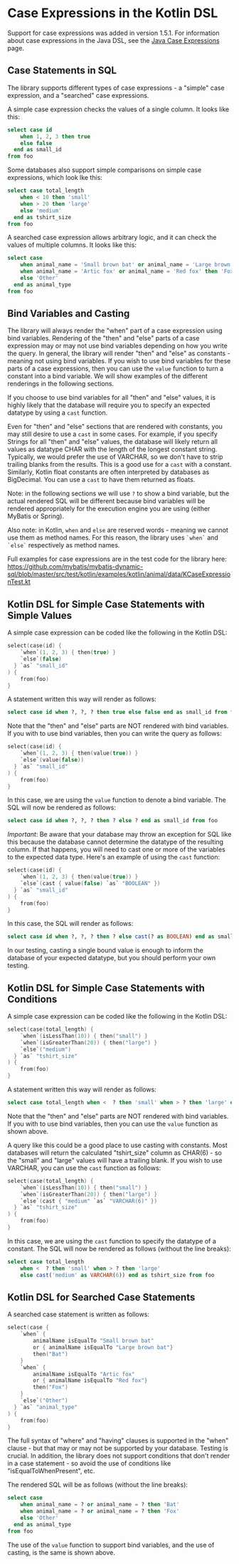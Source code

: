 # Case Expressions in the Kotlin DSL

Support for case expressions was added in version 1.5.1. For information about case expressions in the Java DSL, see
the [Java Case Expressions](caseExpressions.md) page.

## Case Statements in SQL
The library supports different types of case expressions - a "simple" case expression, and a "searched" case
expressions.

A simple case expression checks the values of a single column. It looks like this:

```sql
select case id
    when 1, 2, 3 then true
    else false
  end as small_id
from foo
```

Some databases also support simple comparisons on simple case expressions, which look lke this:

```sql
select case total_length
    when < 10 then 'small'
    when > 20 then 'large'
    else 'medium'
  end as tshirt_size
from foo
```

A searched case expression allows arbitrary logic, and it can check the values of multiple columns. It looks like this:

```sql
select case
    when animal_name = 'Small brown bat' or animal_name = 'Large brown bat' then 'Bat'
    when animal_name = 'Artic fox' or animal_name = 'Red fox' then 'Fox'
    else 'Other'
  end as animal_type
from foo
```

## Bind Variables and Casting

The library will always render the "when" part of a case expression using bind variables. Rendering of the "then" and
"else" parts of a case expression may or may not use bind variables depending on how you write the query. In general,
the library will render "then" and "else" as constants - meaning not using bind variables. If you wish to use bind
variables for these parts of a case expressions, then you can use the `value` function to turn a constant into a
bind variable. We will show examples of the different renderings in the following sections.

If you choose to use bind variables for all "then" and "else" values, it is highly likely that the database will
require you to specify an expected datatype by using a `cast` function.

Even for "then" and "else" sections that are rendered with constants, you may still desire to use a `cast` in some
cases. For example, if you specify Strings for all "then" and "else" values, the database will likely return all
values as datatype CHAR with the length of the longest constant string. Typically, we would prefer the use of VARCHAR,
so we don't have to strip trailing blanks from the results. This is a good use for a `cast` with a constant.
Similarly, Kotlin float constants are often interpreted by databases as BigDecimal. You can use a `cast` to have them
returned as floats.

Note: in the following sections we will use `?` to show a bind variable, but the actual rendered SQL will be different
because bind variables will be rendered appropriately for the execution engine you are using (either MyBatis or Spring).

Also note: in Kotlin, `when` and `else` are reserved words - meaning we cannot use them as method names. For this
reason, the library uses `` `when` `` and `` `else` `` respectively as method names.

Full examples for case expressions are in the test code for the library here:
https://github.com/mybatis/mybatis-dynamic-sql/blob/master/src/test/kotlin/examples/kotlin/animal/data/KCaseExpressionTest.kt

## Kotlin DSL for Simple Case Statements with Simple Values

A simple case expression can be coded like the following in the Kotlin DSL:

```kotlin
select(case(id) {
    `when`(1, 2, 3) { then(true) }
    `else`(false)
  } `as` "small_id"
) {
    from(foo)
}
```

A statement written this way will render as follows:

```sql
select case id when ?, ?, ? then true else false end as small_id from foo
```

Note that the "then" and "else" parts are NOT rendered with bind variables. If you with to use bind variables, then
you can write the query as follows:

```kotlin
select(case(id) {
    `when`(1, 2, 3) { then(value(true)) }
    `else`(value(false))
  } `as` "small_id"
) {
    from(foo)
}
```

In this case, we are using the `value` function to denote a bind variable. The SQL will now be rendered as follows:

```sql
select case id when ?, ?, ? then ? else ? end as small_id from foo
```

*Important*: Be aware that your database may throw an exception for SQL like this because the database cannot determine
the datatype of the resulting column. If that happens, you will need to cast one or more of the variables to the
expected data type. Here's an example of using the `cast` function:

```kotlin
select(case(id) {
    `when`(1, 2, 3) { then(value(true)) }
    `else`(cast { value(false) `as` "BOOLEAN" })
  } `as` "small_id"
) {
    from(foo)
}
```

In this case, the SQL will render as follows:

```sql
select case id when ?, ?, ? then ? else cast(? as BOOLEAN) end as small_id from foo
```

In our testing, casting a single bound value is enough to inform the database of your expected datatype, but
you should perform your own testing.

## Kotlin DSL for Simple Case Statements with Conditions

A simple case expression can be coded like the following in the Kotlin DSL:

```kotlin
select(case(total_length) {
    `when`(isLessThan(10)) { then("small") }
    `when`(isGreaterThan(20)) { then("large") }
    `else`("medium")
  } `as` "tshirt_size"
) {
    from(foo)
}
```

A statement written this way will render as follows:

```sql
select case total_length when <  ? then 'small' when > ? then 'large' else 'medium' end as tshirt_size from foo
```

Note that the "then" and "else" parts are NOT rendered with bind variables. If you with to use bind variables, then
you can use the `value` function as shown above.

A query like this could be a good place to use casting with constants. Most databases will return the calculated
"tshirt_size" column as CHAR(6) - so the "small" and "large" values will have a trailing blank. If you wish to use
VARCHAR, you can use the `cast` function as follows:

```kotlin
select(case(total_length) {
    `when`(isLessThan(10)) { then("small") }
    `when`(isGreaterThan(20)) { then("large") }
    `else`(cast { "medium" `as` "VARCHAR(6)" })
  } `as` "tshirt_size"
) {
    from(foo)
}
```

In this case, we are using the `cast` function to specify the datatype of a constant. The SQL will now be rendered as
follows (without the line breaks):

```sql
select case total_length
    when <  ? then 'small' when > ? then 'large'
    else cast('medium' as VARCHAR(6)) end as tshirt_size from foo
```

## Kotlin DSL for Searched Case Statements

A searched case statement is written as follows:

```kotlin
select(case {
    `when` {
        animalName isEqualTo "Small brown bat"
        or { animalName isEqualTo "Large brown bat"}
        then("Bat")
    }
    `when` {
        animalName isEqualTo "Artic fox"
        or { animalName isEqualTo "Red fox"}
        then("Fox")
    }
    `else`("Other")
  } `as` "animal_type"
) {
    from(foo)
}
```

The full syntax of "where" and "having" clauses is supported in the "when" clause - but that may or may not be supported
by your database. Testing is crucial. In addition, the library does not support conditions that don't render in a case
statement - so avoid the use of conditions like "isEqualToWhenPresent", etc.

The rendered SQL will be as follows (without the line breaks):
```sql
select case
    when animal_name = ? or animal_name = ? then 'Bat'
    when animal_name = ? or animal_name = ? then 'Fox'
    else 'Other'
  end as animal_type
from foo
```

The use of the `value` function to support bind variables, and the use of casting, is the same is shown above.
